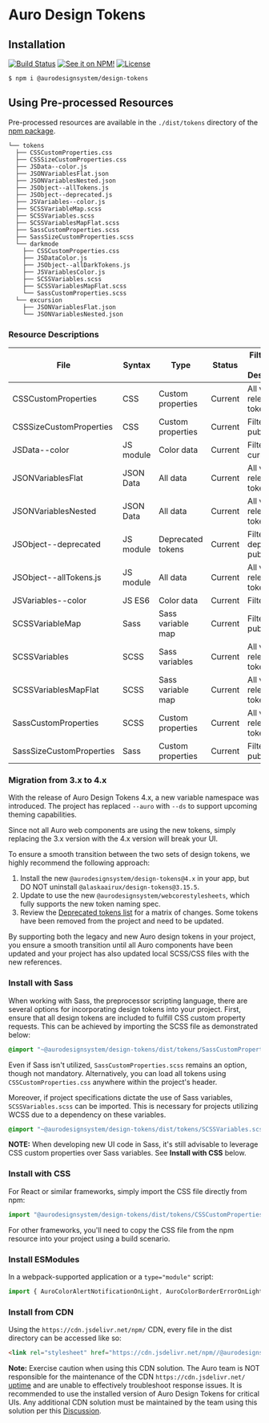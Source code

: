# Auro Design Tokens

## Installation

[![Build Status](https://img.shields.io/github/actions/workflow/status/AlaskaAirlines/AuroDesignTokens/testPublish.yml?branch=master&style=for-the-badge)](https://github.com/AlaskaAirlines/AuroDesignTokens/actions/workflows/testPublish.yml)
[![See it on NPM!](https://img.shields.io/npm/v/@aurodesignsystem/design-tokens.svg?style=for-the-badge&color=orange)](https://www.npmjs.com/package/@aurodesignsystem/design-tokens)
[![License](https://img.shields.io/npm/l/@aurodesignsystem/design-tokens.svg?color=blue&style=for-the-badge)](https://www.apache.org/licenses/LICENSE-2.0)

```
$ npm i @aurodesignsystem/design-tokens
```

## Using Pre-processed Resources

Pre-processed resources are available in the `./dist/tokens` directory of the [npm package](https://www.npmjs.com/package/@aurodesignsystem/design-tokens).

```
└── tokens
  ├── CSSCustomProperties.css
  ├── CSSSizeCustomProperties.css
  ├── JSData--color.js
  ├── JSONVariablesFlat.json
  ├── JSONVariablesNested.json
  ├── JSObject--allTokens.js
  ├── JSObject--deprecated.js
  ├── JSVariables--color.js
  ├── SCSSVariableMap.scss
  ├── SCSSVariables.scss
  ├── SCSSVariablesMapFlat.scss
  ├── SassCustomProperties.scss
  ├── SassSizeCustomProperties.scss
  └── darkmode
    ├── CSSCustomProperties.css
    ├── JSDataColor.js
    ├── JSObject--allDarkTokens.js
    ├── JSVariablesColor.js
    ├── SCSSVariables.scss
    ├── SCSSVariablesMapFlat.scss
    └── SassCustomProperties.scss
  └── excursion
    ├── JSONVariablesFlat.json
    └── JSONVariablesNested.json
```

### Resource Descriptions

| File                   | Syntax    | Type               | Status  | Filter Type / Description  |
|------------------------|-----------|--------------------|---------|-----------------------------|
| CSSCustomProperties    | CSS       | Custom properties  | Current | All v4.0x release tokens   |
| CSSSizeCustomProperties| CSS       | Custom properties  | Current | Filter: size, public       |
| JSData--color          | JS module | Color data         | Current | Filter: color, current      |
| JSONVariablesFlat      | JSON Data | All data           | Current | All v4.0x release tokens   |
| JSONVariablesNested    | JSON Data | All data           | Current | All v4.0x release tokens   |
| JSObject--deprecated   | JS module | Deprecated tokens | Current | Filter: deprecated, public |
| JSObject--allTokens.js | JS module | All data           | Current | All v4.0x release tokens   |
| JSVariables--color     | JS ES6    | Color data         | Current | Filter: color               |
| SCSSVariableMap        | Sass      | Sass variable map  | Current | Filter: size, public       |
| SCSSVariables          | SCSS      | Sass variables     | Current | All v4.0x release tokens   |
| SCSSVariablesMapFlat   | SCSS      | Sass variable map  | Current | All v4.0x release tokens   |
| SassCustomProperties   | SCSS      | Custom properties  | Current | All v4.0x release tokens   |
| SassSizeCustomProperties| Sass     | Custom properties  | Current | Filter: size, public       |

### Migration from 3.x to 4.x

With the release of Auro Design Tokens 4.x, a new variable namespace was introduced. The project has replaced `--auro` with `--ds` to support upcoming theming capabilities.

Since not all Auro web components are using the new tokens, simply replacing the 3.x version with the 4.x version will break your UI.

To ensure a smooth transition between the two sets of design tokens, we highly recommend the following approach:

1. Install the new `@aurodesignsystem/design-tokens@4.x` in your app, but DO NOT uninstall `@alaskaairux/design-tokens@3.15.5`.
2. Update to use the new `@aurodesignsystem/webcorestylesheets`, which fully supports the new token naming spec.
3. Review the [Deprecated tokens list](https://auro.alaskaair.com/getting-started/developers/design-tokens/deprecated) for a matrix of changes. Some tokens have been removed from the project and need to be updated.

By supporting both the legacy and new Auro design tokens in your project, you ensure a smooth transition until all Auro components have been updated and your project has also updated local SCSS/CSS files with the new references.

### Install with Sass

When working with Sass, the preprocessor scripting language, there are several options for incorporating design tokens into your project. First, ensure that all design tokens are included to fulfill CSS custom property requests. This can be achieved by importing the SCSS file as demonstrated below:

```scss
@import "~@aurodesignsystem/design-tokens/dist/tokens/SassCustomProperties.scss";
```

Even if Sass isn't utilized, `SassCustomProperties.scss` remains an option, though not mandatory. Alternatively, you can load all tokens using `CSSCustomProperties.css` anywhere within the project's header.

Moreover, if project specifications dictate the use of Sass variables, `SCSSVariables.scss` can be imported. This is necessary for projects utilizing WCSS due to a dependency on these variables.

```scss
@import "~@aurodesignsystem/design-tokens/dist/tokens/SCSSVariables.scss";
```

**NOTE:** When developing new UI code in Sass, it's still advisable to leverage CSS custom properties over Sass variables. See **Install with CSS** below. 

### Install with CSS

For React or similar frameworks, simply import the CSS file directly from npm:

```js
import "@aurodesignsystem/design-tokens/dist/tokens/CSSCustomProperties.css"
```

For other frameworks, you'll need to copy the CSS file from the npm resource into your project using a build scenario.

### Install ESModules

In a webpack-supported application or a `type="module"` script:

```js
import { AuroColorAlertNotificationOnLight, AuroColorBorderErrorOnLight } from '@aurodesignsystem/design-tokens/dist/tokens/JSVariables--color.js';
```

### Install from CDN

Using the `https://cdn.jsdelivr.net/npm/` CDN, every file in the dist directory can be accessed like so:

```html
<link rel="stylesheet" href="https://cdn.jsdelivr.net/npm//@aurodesignsystem/design-tokens@latest/dist/tokens/CSSCustomProperties.css">
```

**Note:** Exercise caution when using this CDN solution. The Auro team is NOT responsible for the maintenance of the CDN `https://cdn.jsdelivr.net/` [uptime](https://www.isitupdown.com/jsdelivr) and are unable to effectively troubleshoot response issues. It is recommended to use the installed version of Auro Design Tokens for critical UIs. Any additional CDN solution must be maintained by the team using this solution per this [Discussion](https://github.com/orgs/AlaskaAirlines/discussions/513). 
